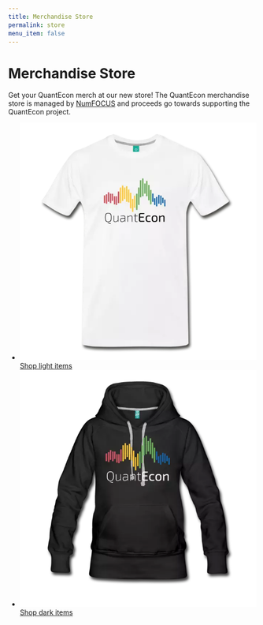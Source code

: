 ```yaml
---
title: Merchandise Store
permalink: store
menu_item: false
---
```

# Merchandise Store

Get your QuantEcon merch at our new store! The QuantEcon merchandise store is managed by [NumFOCUS](https://numfocus.org/) and proceeds go towards supporting the QuantEcon project.

<ul class="store-items">
	<li>
        <img alt="" src="/assets/shirt1.png"><a href="https://shop.spreadshirt.com/numfocus/quantecon+official+logo?q=I1018703424">Shop light items</a>
    </li>
    <li>
        <img alt="" src="/assets/shirt2.png"><a href="https://shop.spreadshirt.com/numfocus/quantecon+official+logo+2?q=I1018776229">Shop dark items</a>
    </li>
</ul>